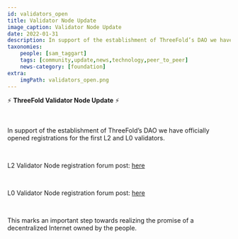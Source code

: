 ```yaml
---
id: validators_open
title: Validator Node Update
image_caption: Validator Node Update
date: 2022-01-31
description: In support of the establishment of ThreeFold’s DAO we have officially opened registrations for the first L2 and L0 validators.
taxonomies:
    people: [sam_taggart]
    tags: [community,update,news,technology,peer_to_peer]
    news-category: [foundation]
extra:
    imgPath: validators_open.png
---
```


⚡ **ThreeFold Validator Node Update** ⚡

<br/>

In support of the establishment of ThreeFold’s DAO we have officially opened registrations for the first L2 and L0 validators.

<br/>

L2 Validator Node registration forum post: [here](https://forum.threefold.io/t/procedure-to-register-your-l2-validator-node/1864)

<br/>

L0 Validator Node registration forum post: [here](https://forum.threefold.io/t/procedure-to-register-your-l0-validator-nodes/1866)

<br/>

This marks an important step towards realizing the promise of a decentralized Internet owned by the people.